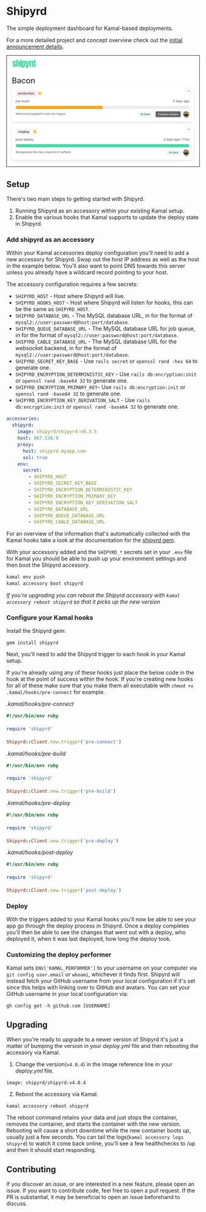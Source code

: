 # Shipyrd

The simple deployment dashboard for Kamal-based deployments.

For a more detailed project and concept overview check out the [initial announcement details](https://www.fromthekeyboard.com/shipyrd-the-dashboard-for-your-kamal-deployments/).

<img src="doc/images/demo.png" border="1" />

## Setup

There's two main steps to getting started with Shipyrd.

1. Running Shipyrd as an accessory within your existing Kamal setup.
2. Enable the various hooks that Kamal supports to update the deploy state in Shipyrd.

### Add shipyrd as an accessory

Within your Kamal accessories deploy configuration you'll need to add a new accessory for Shipyrd. Swap out the host IP address as well as the host in the example below. You'll also want to point DNS towards this server unless you already have a wildcard record pointing to your host.

The accessory configuration requires a few secrets:

- `SHIPYRD_HOST` - Host where Shipyrd will live.
- `SHIPYRD_HOOKS_HOST` - Host where Shipyrd will listen for hooks, this can be the same as `SHIPYRD_HOST`.
- `SHIPYRD_DATABASE_URL` - The MySQL database URL, in for the format of `mysql2://user:password@host:port/database`.
- `SHIPYRD_QUEUE_DATABASE_URL` - The MySQL database URL for job queue, in for the format of `mysql2://user:password@host:port/database`.
- `SHIPYRD_CABLE_DATABASE_URL` - The MySQL database URL for the websocket backend, in for the format of `mysql2://user:password@host:port/database`.
- `SHIPYRD_SECRET_KEY_BASE` - Use `rails secret` or `openssl rand -hex 64` to generate one.
- `SHIPYRD_ENCRYPTION_DETERMINISTIC_KEY` - Use `rails db:encryption:init` or `openssl rand -base64 32` to generate one.
- `SHIPYRD_ENCRYPTION_PRIMARY_KEY`- Use `rails db:encryption:init` or `openssl rand -base64 32` to generate one.
- `SHIPYRD_ENCRYPTION_KEY_DERIVATION_SALT` - Use `rails db:encryption:init` or `openssl rand -base64 32` to generate one.

``` yml
accessories:
  shipyrd:
    image: shipyrd/shipyrd:v0.3.5
    host: 867.530.9
    proxy:
      host: shipyrd.myapp.com
      ssl: true
    env:
      secret:
        - SHIPYRD_HOST
        - SHIPYRD_SECRET_KEY_BASE
        - SHIPYRD_ENCRYPTION_DETERMINISTIC_KEY
        - SHIPYRD_ENCRYPTION_PRIMARY_KEY
        - SHIPYRD_ENCRYPTION_KEY_DERIVATION_SALT
        - SHIPYRD_DATABASE_URL
        - SHIPYRD_QUEUE_DATABASE_URL
        - SHIPYRD_CABLE_DATABASE_URL
```

For an overview of the information that's automatically collected with the Kamal hooks take a look at the documentation for the [shipyrd gem](https://github.com/shipyrd/shipyrd-gem).

With your accessory added and the `SHIPYRD_*` secrets set in your `.env` file for Kamal you should be able to push up your environment settings and then boot the Shipyrd accessory.

``` bash
kamal env push
kamal accessory boot shipyrd
```

*If you're upgrading you can reboot the Shipyrd accessory with `kamal accessory reboot shipyrd` so that it picks up the new version*

### Configure your Kamal hooks

Install the Shipyrd gem:

```
gem install shipyrd
```

Next, you'll need to add the Shipyrd trigger to each hook in your Kamal setup.

If you're already using any of these hooks just place the below code in the hook at the point of success within the hook. If you're creating new hooks for all of these make sure that you make them all executable with `chmod +x .kamal/hooks/pre-connect` for example.

*.kamal/hooks/pre-connect*
``` ruby
#!/usr/bin/env ruby

require 'shipyrd'

Shipyrd::Client.new.trigger('pre-connect')
```

*.kamal/hooks/pre-build*
``` ruby
#!/usr/bin/env ruby

require 'shipyrd'

Shipyrd::Client.new.trigger('pre-build')
```

*.kamal/hooks/pre-deploy*
``` ruby
#!/usr/bin/env ruby

require 'shipyrd'

Shipyrd::Client.new.trigger('pre-deploy')
```

*.kamal/hooks/post-deploy*
``` ruby
#!/usr/bin/env ruby

require 'shipyrd'

Shipyrd::Client.new.trigger('post-deploy')
```

### Deploy

With the triggers added to your Kamal hooks you'll now be able to see your app go through the deploy process in Shipyrd. Once a deploy completes you'll then be able to see the changes that went out with a deploy, who deployed it, when it was last deployed, how long the deploy took.

### Customizing the deploy performer

Kamal sets `ENV['KAMAL_PERFORMER']` to your username on your computer via `git config user.email` or `whoami`, whichever it finds first. Shipyrd will instead fetch your GitHub username from your local configuration if it's set since this helps with linking over to GitHub and avatars. You can set your GitHub username in your local configuration via:

```
gh config get -h github.com [USERNAME]
```

## Upgrading

When you're ready to upgrade to a newer version of Shipyrd it's just a matter of bumping the version in your _deploy.yml_ file and then rebooting the accessory via Kamal.

1. Change the version(`v4.0.4`) in the image reference line in your _deploy.yml_ file.

```
image: shipyrd/shipyrd:v4.0.4
```

2. Reboot the accessory via Kamal.

```
kamal accessory reboot shipyrd
```

The reboot command retains your data and just stops the container, removes the container, and starts the container with the new version. Rebooting will cause a short downtime while the new container boots up, usually just a few seconds. You can tail the logs(`kamal accessory logs shipyrd`) to watch it come back online, you'll see a few healthchecks to /up and then it should start responding.

## Contributing

If you discover an issue, or are interested in a new feature, please open an issue. If you want to contribute code, feel free to open a pull request. If the PR is substantial, it may be beneficial to open an issue beforehand to discuss.
